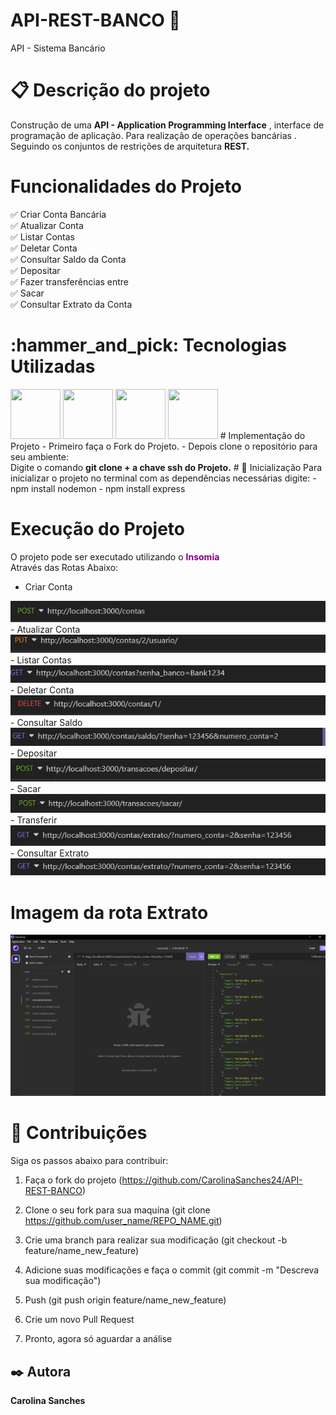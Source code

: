 # API-REST-BANCO 🏦 
API - Sistema Bancário
# 📋 Descrição do projeto 
Construção de uma  <strong>API - Application Programming Interface</strong> ,  interface de programação de aplicação.
Para realização de operações bancárias . Seguindo os conjuntos de restrições de arquitetura <strong>REST.</strong>
# Funcionalidades do Projeto 
✅ Criar Conta Bancária<br>
✅ Atualizar Conta <br>
✅ Listar Contas <br>
✅ Deletar Conta<br>
✅ Consultar Saldo da Conta<br>
✅ Depositar<br>
✅ Fazer transferências entre <br>
✅ Sacar<br>
✅ Consultar Extrato da Conta <br>
<h1>:hammer_and_pick: Tecnologias Utilizadas</h1>
<div style="display:inline">
<img src="https://user-images.githubusercontent.com/25181517/183568594-85e280a7-0d7e-4d1a-9028-c8c2209e073c.png " width="80px" height="80px">
<img src = "https://user-images.githubusercontent.com/25181517/192107858-fe19f043-c502-4009-8c47-476fc89718ad.png" width="80px" height="80px">
<img src = "https://user-images.githubusercontent.com/25181517/192107854-765620d7-f909-4953-a6da-36e1ef69eea6.png"  width="80px" height="80px">
<img src = "https://user-images.githubusercontent.com/25181517/192108891-d86b6220-e232-423a-bf5f-90903e6887c3.png"  width="80px" height="80px">
</div>
# Implementação do Projeto
- Primeiro faça o Fork do Projeto.
- Depois clone o repositório para seu ambiente:<br>
  Digite o comando <strong>git clone + a chave ssh do Projeto.</strong>
# 🚀 Inicialização 
Para inicializar o projeto no terminal com as dependências necessárias digite:
- npm install nodemon
- npm install express

# Execução do Projeto 

  O projeto pode ser executado utilizando o <strong style ="color:purple">Insomia</strong>
  <br> Através das Rotas Abaixo:
  - Criar Conta 
  <img src = "./src/img/rotaCriarConta.png">
  - Atualizar Conta
  <img src="./src/img/rotaAtualizarConta.png">
  - Listar Contas
  <img src="./src/img/rotaListarContas.png">
  - Deletar Conta
  <img src= "./src/img/rotaDeletarConta.png">
  - Consultar Saldo
  <img src="./src/img/rotaconsultarsaldo.png">
  - Depositar
    <img src="./src/img/rotaDepositar.png">
  - Sacar
    <img src="./src/img/rotaSacar.png">
  - Transferir
    <img src="./src/img/rotaTransferir.png">
  - Consultar Extrato
    <img src = "./src/img/rotaExtrato.png">

# Imagem da rota Extrato
<img src="./src/img/api.png">
<h1> 🤝 Contribuições</h1>
 Siga os passos abaixo para contribuir:

1. Faça o fork do projeto (https://github.com/CarolinaSanches24/API-REST-BANCO)

2. Clone o seu fork para sua maquína (git clone https://github.com/user_name/REPO_NAME.git)

3. Crie uma branch para realizar sua modificação (git checkout -b feature/name_new_feature)

4. Adicione suas modificações e faça o commit (git commit -m "Descreva sua modificação")

5. Push (git push origin feature/name_new_feature)

6. Crie um novo Pull Request

7. Pronto, agora só aguardar a análise
<h2>✒️ Autora</h2>
<strong>Carolina Sanches</strong>
